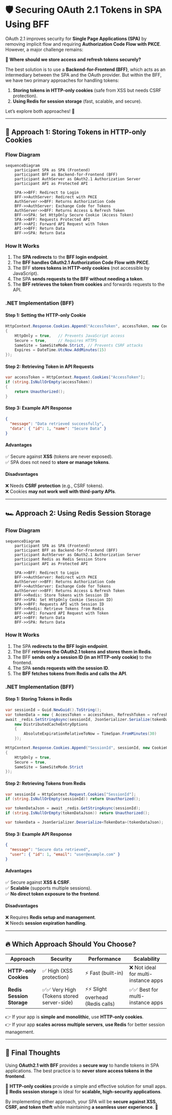 # 🛡️ **Securing OAuth 2.1 Tokens in SPA Using BFF**

OAuth 2.1 improves security for **Single Page Applications (SPA)** by removing implicit flow and requiring **Authorization Code Flow with PKCE**. However, a major challenge remains:

🚨 **Where should we store access and refresh tokens securely?**

The best solution is to use a **Backend-for-Frontend (BFF)**, which acts as an intermediary between the SPA and the OAuth provider. But within the BFF, we have two primary approaches for handling tokens:

1. **Storing tokens in HTTP-only cookies** (safe from XSS but needs CSRF protection).
2. **Using Redis for session storage** (fast, scalable, and secure).

Let’s explore both approaches! 🚀

---

## 🔐 **Approach 1: Storing Tokens in HTTP-only Cookies**

### **Flow Diagram**

```mermaid
sequenceDiagram
    participant SPA as SPA (Frontend)
    participant BFF as Backend-for-Frontend (BFF)
    participant AuthServer as OAuth2.1 Authorization Server
    participant API as Protected API

    SPA->>BFF: Redirect to Login
    BFF->>AuthServer: Redirect with PKCE
    AuthServer->>BFF: Returns Authorization Code
    BFF->>AuthServer: Exchange Code for Tokens
    AuthServer->>BFF: Returns Access & Refresh Token
    BFF->>SPA: Set HttpOnly Secure Cookie (Access Token)
    SPA->>BFF: Requests Protected API
    BFF->>API: Forward API Request with Token
    API->>BFF: Return Data
    BFF->>SPA: Return Data
```

### **How It Works**

1. The **SPA redirects** to the **BFF login endpoint**.
2. The **BFF handles OAuth2.1 Authorization Code Flow with PKCE**.
3. The BFF **stores tokens in HTTP-only cookies** (not accessible by JavaScript).
4. The SPA **sends requests to the BFF without needing a token**.
5. The **BFF retrieves the token from cookies** and forwards requests to the API.

### **.NET Implementation (BFF)**

#### **Step 1: Setting the HTTP-only Cookie**

```csharp
HttpContext.Response.Cookies.Append("AccessToken", accessToken, new CookieOptions
{
    HttpOnly = true,   // Prevents JavaScript access
    Secure = true,     // Requires HTTPS
    SameSite = SameSiteMode.Strict, // Prevents CSRF attacks
    Expires = DateTime.UtcNow.AddMinutes(15)
});
```

#### **Step 2: Retrieving Token in API Requests**

```csharp
var accessToken = HttpContext.Request.Cookies["AccessToken"];
if (string.IsNullOrEmpty(accessToken))
{
    return Unauthorized();
}
```

#### **Step 3: Example API Response**

```json
{
  "message": "Data retrieved successfully",
  "data": { "id": 1, "name": "Secure Data" }
}
```

#### **Advantages**

✅ Secure against **XSS** (tokens are never exposed).  
✅ SPA does not need to **store or manage tokens**.

#### **Disadvantages**

❌ Needs **CSRF protection** (e.g., CSRF tokens).  
❌ Cookies **may not work well with third-party APIs**.

---

## 🏎️ **Approach 2: Using Redis Session Storage**

### **Flow Diagram**

```mermaid
sequenceDiagram
    participant SPA as SPA (Frontend)
    participant BFF as Backend-for-Frontend (BFF)
    participant AuthServer as OAuth2.1 Authorization Server
    participant Redis as Redis Session Store
    participant API as Protected API

    SPA->>BFF: Redirect to Login
    BFF->>AuthServer: Redirect with PKCE
    AuthServer->>BFF: Returns Authorization Code
    BFF->>AuthServer: Exchange Code for Tokens
    AuthServer->>BFF: Returns Access & Refresh Token
    BFF->>Redis: Store Tokens with Session ID
    BFF->>SPA: Set HttpOnly Cookie (Session ID)
    SPA->>BFF: Requests API with Session ID
    BFF->>Redis: Retrieve Tokens from Redis
    BFF->>API: Forward API Request with Token
    API->>BFF: Return Data
    BFF->>SPA: Return Data
```

### **How It Works**

1. The SPA **redirects to the BFF login endpoint**.
2. The BFF **retrieves the OAuth2.1 tokens and stores them in Redis**.
3. The BFF **sends only a session ID (in an HTTP-only cookie)** to the frontend.
4. The SPA **sends requests with the session ID**.
5. The **BFF fetches tokens from Redis and calls the API**.

### **.NET Implementation (BFF)**

#### **Step 1: Storing Tokens in Redis**

```csharp
var sessionId = Guid.NewGuid().ToString();
var tokenData = new { AccessToken = accessToken, RefreshToken = refreshToken };
await _redis.SetStringAsync(sessionId, JsonSerializer.Serialize(tokenData),
    new DistributedCacheEntryOptions
    {
        AbsoluteExpirationRelativeToNow = TimeSpan.FromMinutes(30)
    });

HttpContext.Response.Cookies.Append("SessionId", sessionId, new CookieOptions
{
    HttpOnly = true,
    Secure = true,
    SameSite = SameSiteMode.Strict
});
```

#### **Step 2: Retrieving Tokens from Redis**

```csharp
var sessionId = HttpContext.Request.Cookies["SessionId"];
if (string.IsNullOrEmpty(sessionId)) return Unauthorized();

var tokenDataJson = await _redis.GetStringAsync(sessionId);
if (string.IsNullOrEmpty(tokenDataJson)) return Unauthorized();

var tokenData = JsonSerializer.Deserialize<TokenData>(tokenDataJson);
```

#### **Step 3: Example API Response**

```json
{
  "message": "Secure data retrieved",
  "user": { "id": 1, "email": "user@example.com" }
}
```

#### **Advantages**

✅ Secure against **XSS & CSRF**.  
✅ **Scalable** (supports multiple sessions).  
✅ **No direct token exposure to the frontend**.

#### **Disadvantages**

❌ Requires **Redis setup and management**.  
❌ Needs **session expiration handling**.

---

## 🔥 **Which Approach Should You Choose?**

| Approach                  | Security                                   | Performance                        | Scalability                          |
| ------------------------- | ------------------------------------------ | ---------------------------------- | ------------------------------------ |
| **HTTP-only Cookies**     | ✅ High (XSS protection)                   | ⚡ Fast (built-in)                 | ❌ Not ideal for multi-instance apps |
| **Redis Session Storage** | ✅✅ Very High (Tokens stored server-side) | ⚡⚡ Slight overhead (Redis calls) | ✅✅ Best for multi-instance apps    |

👉 If your app is **simple and monolithic**, use **HTTP-only cookies**.  
👉 If your app **scales across multiple servers**, **use Redis** for better session management.

---

## 🎯 **Final Thoughts**

Using **OAuth2.1 with BFF** provides a **secure way** to handle tokens in SPA applications. The best practice is to **never store access tokens in the frontend**.

🔹 **HTTP-only cookies** provide a simple and effective solution for small apps.  
🔹 **Redis session storage** is ideal for **scalable, high-security applications**.

By implementing either approach, your SPA will be **secure against XSS, CSRF, and token theft** while maintaining **a seamless user experience**. 🚀
